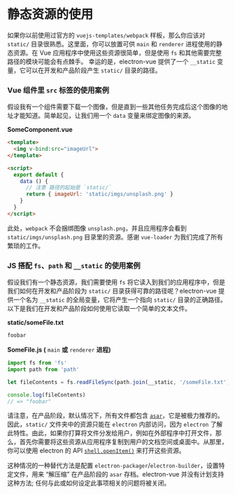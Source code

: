 # 静态资源的使用

如果你以前使用过官方的 `vuejs-templates/webpack` 样板，那么你应该对 `static/` 目录很熟悉。这里面，你可以放置可供 `main` 和 `renderer` 进程使用的静态资源。在 Vue 应用程序中使用这些资源很简单，但是使用 `fs` 和其他需要完整路径的模块可能会有点棘手。 幸运的是，electron-vue 提供了一个 `__static` 变量，它可以在开发和产品阶段产生 `static/` 目录的路径。

### Vue 组件里 `src` 标签的使用案例

假设我有一个组件需要下载一个图像，但是直到一些其他任务完成后这个图像的地址才能知道。简单起见，让我们用一个 `data` 变量来绑定图像的来源。

**SomeComponent.vue**

```html
<template>
  <img v-bind:src="imageUrl">
</template>

<script>
  export default {
    data () {
      // 注意 路径的起始是 `static/`
      return { imageUrl: 'static/imgs/unsplash.png' }
    }
  }
</script>
```

此处，`webpack` 不会捆绑图像 `unsplash.png`，并且应用程序会看到 `static/imgs/unsplash.png` 目录里的资源。感谢 `vue-loader` 为我们完成了所有繁琐的工作。

### JS 搭配 `fs`、`path` 和 `__static` 的使用案例

假设我们有一个静态资源，我们需要使用 `fs` 将它读入到我们的应用程序中，但是我们如何在开发和产品阶段为 `static/` 目录获得可靠的路径呢？electron-vue 提供一个名为 `__static` 的全局变量，它将产生一个指向 `static/` 目录的正确路径。以下是我们在开发和产品阶段如何使用它读取一个简单的文本文件。

**static/someFile.txt**

```txt
foobar
```

**SomeFile.js \(** `main` **或** `renderer` **进程\)**

```js
import fs from 'fs'
import path from 'path'

let fileContents = fs.readFileSync(path.join(__static, '/someFile.txt'), 'utf8')

console.log(fileContents)
// => "foobar"
```

请注意，在产品阶段，默认情况下，所有文件都包含 [`asar`](https://github.com/electron/asar)，它是被极力推荐的。因此，`static/` 文件夹中的资源只能在 `electron` 内部访问，因为 `electron` 了解此特性。由此，如果你打算将文件分发给用户，例如在外部程序中打开文件，那么，首先你需要将这些资源从应用程序复制到用户的文档空间或桌面中。从那里，你可以使用 electron 的 API [`shell.openItem()`](https://electron.atom.io/docs/api/shell/#shellopenitemfullpath) 来打开这些资源。

这种情况的一种替代方法是配置 `electron-packager`/`electron-builder`，设置特定文件，用来 “解压缩” 在产品阶段的 `asar` 存档。electron-vue 并没有计划支持这种方法; 任何与此或如何设定此事项相关的问题将被关闭。
